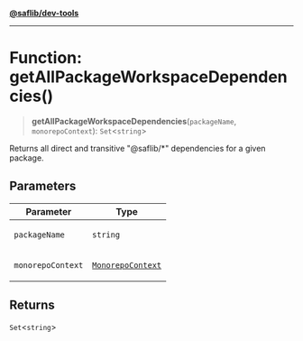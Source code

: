 [**@saflib/dev-tools**](../index.md)

***

# Function: getAllPackageWorkspaceDependencies()

> **getAllPackageWorkspaceDependencies**(`packageName`, `monorepoContext`): `Set`\<`string`\>

Returns all direct and transitive "@saflib/*" dependencies for a given package.

## Parameters

<table>
<thead>
<tr>
<th>Parameter</th>
<th>Type</th>
</tr>
</thead>
<tbody>
<tr>
<td>

`packageName`

</td>
<td>

`string`

</td>
</tr>
<tr>
<td>

`monorepoContext`

</td>
<td>

[`MonorepoContext`](../interfaces/MonorepoContext.md)

</td>
</tr>
</tbody>
</table>

## Returns

`Set`\<`string`\>
